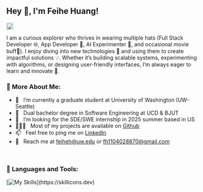 ## Hey 👋, I'm Feihe Huang!
<a href='https://www.linkedin.com/in/feihe-huang-57723a2a2/'><img align='left' alt="linkedin" src="https://raw.githubusercontent.com/rahul-jha98/rahul-jha98/561d474902b59c7429ec22bb73e225696c27b202/assets/linkedin.svg" height='18px'/></a>

<br/>

I am a curious explorer who thrives in wearing multiple hats (Full Stack Developer 🌐, App Developer 📱, AI Experimenter 🤖, and occasional movie buff🎥). I enjoy diving into new technologies 🔧 and using them to create impactful solutions 💡. Whether it’s building scalable systems, experimenting with algorithms, or designing user-friendly interfaces, I’m always eager to learn and innovate 🚀.

  
### 🧐 More About Me:

- 🌱 &nbsp; I’m currently a graduate student at University of Washington (UW-Seattle)
- 🌱 &nbsp; Dual bachelor degree in Software Engineering at UCD & BJUT
- 🤝 &nbsp; I’m looking for the SDE/SWE internship in 2025 summer based in US
- 👨🏻‍💻 &nbsp; Most of my projects are available on [Github](https://github.com/Feihe-Huang?tab=repositories)
- 📫 &nbsp; Feel free to ping me on [LinkedIn](https://www.linkedin.com/in/feihe-huang-57723a2a2/)
- 💬 &nbsp; Reach me at feiheh@uw.edu or fh1104028870@gmail.com

<br>

### 🔨 Languages and Tools:

[![My Skills](https://skillicons.dev/icons?i=java,python,cpp,c,golang,html,js,css,flask,redis,tensorflow,pytorch,aws,docker,firebase,mongodb,mysql,sqlite,nodejs,react,vue,linux,)](https://skillicons.dev)


<br>

[//]: # (<span>[![Top Languages]&#40;https://github-readme-stats.vercel.app/api/top-langs/?username=Feihe-Huang&layout=compact&theme=transparent&#41;]&#40;https://github.com/anuraghazra/github-readme-stats&#41;)

[//]: # ()
[//]: # (</span>)

<br>

